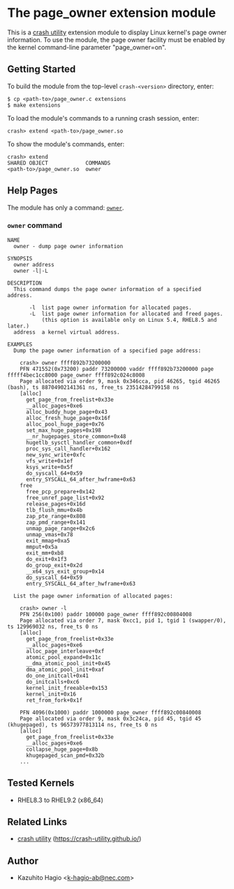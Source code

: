 The page_owner extension module
===============================

This is a [crash utility][1] extension module to display Linux kernel's page owner
information.  To use the module, the page owner facility must be enabled by the
kernel command-line parameter "page_owner=on".

Getting Started
---------------

To build the module from the top-level `crash-<version>` directory, enter:

    $ cp <path-to>/page_owner.c extensions
    $ make extensions

To load the module's commands to a running crash session, enter:

    crash> extend <path-to>/page_owner.so

To show the module's commands, enter:

    crash> extend
    SHARED OBJECT            COMMANDS
    <path-to>/page_owner.so  owner

Help Pages
----------

The module has only a command: [`owner`](#owner-command).

### `owner` command

```
NAME
  owner - dump page owner information

SYNOPSIS
  owner address
  owner -l|-L

DESCRIPTION
  This command dumps the page owner information of a specified address.

       -l  list page owner information for allocated pages.
       -L  list page owner information for allocated and freed pages.
           (this option is available only on Linux 5.4, RHEL8.5 and later.)
  address  a kernel virtual address.

EXAMPLES
  Dump the page owner information of a specified page address:

    crash> owner ffff892b73200000
    PFN 471552(0x73200) paddr 73200000 vaddr ffff892b73200000 page fffff4bec1cc8000 page_owner ffff892c024c8008
    Page allocated via order 9, mask 0x346cca, pid 46265, tgid 46265 (bash), ts 88704902141361 ns, free_ts 23514284799158 ns
    [alloc]
      get_page_from_freelist+0x33e
      __alloc_pages+0xe6
      alloc_buddy_huge_page+0x43
      alloc_fresh_huge_page+0x16f
      alloc_pool_huge_page+0x76
      set_max_huge_pages+0x198
      __nr_hugepages_store_common+0x48
      hugetlb_sysctl_handler_common+0xdf
      proc_sys_call_handler+0x162
      new_sync_write+0xfc
      vfs_write+0x1ef
      ksys_write+0x5f
      do_syscall_64+0x59
      entry_SYSCALL_64_after_hwframe+0x63
    free
      free_pcp_prepare+0x142
      free_unref_page_list+0x92
      release_pages+0x16d
      tlb_flush_mmu+0x4b
      zap_pte_range+0x808
      zap_pmd_range+0x141
      unmap_page_range+0x2c6
      unmap_vmas+0x78
      exit_mmap+0xa5
      mmput+0x5a
      exit_mm+0xb8
      do_exit+0x1f3
      do_group_exit+0x2d
      __x64_sys_exit_group+0x14
      do_syscall_64+0x59
      entry_SYSCALL_64_after_hwframe+0x63

  List the page owner information of allocated pages:

    crash> owner -l
    PFN 256(0x100) paddr 100000 page_owner ffff892c00804008
    Page allocated via order 7, mask 0xcc1, pid 1, tgid 1 (swapper/0), ts 129969032 ns, free_ts 0 ns
    [alloc]
      get_page_from_freelist+0x33e
      __alloc_pages+0xe6
      alloc_page_interleave+0xf
      atomic_pool_expand+0x11c
      __dma_atomic_pool_init+0x45
      dma_atomic_pool_init+0xaf
      do_one_initcall+0x41
      do_initcalls+0xc6
      kernel_init_freeable+0x153
      kernel_init+0x16
      ret_from_fork+0x1f

    PFN 4096(0x1000) paddr 1000000 page_owner ffff892c00840008
    Page allocated via order 9, mask 0x3c24ca, pid 45, tgid 45 (khugepaged), ts 96573977813114 ns, free_ts 0 ns
    [alloc]
      get_page_from_freelist+0x33e
      __alloc_pages+0xe6
      collapse_huge_page+0x8b
      khugepaged_scan_pmd+0x32b
    ...

```

Tested Kernels
--------------

- RHEL8.3 to RHEL9.2 (x86_64)

Related Links
-------------

- [crash utility][1] (https://crash-utility.github.io/)

[1]: https://crash-utility.github.io/

Author
------

- Kazuhito Hagio &lt;k-hagio-ab@nec.com&gt;

